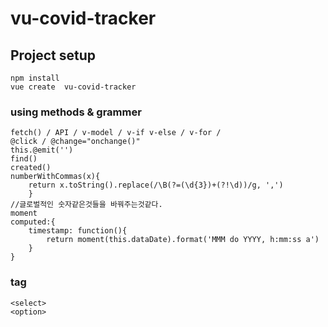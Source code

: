 # vu-covid-tracker

## Project setup
```
npm install
vue create  vu-covid-tracker
```

### using methods & grammer
```
fetch() / API / v-model / v-if v-else / v-for / 
@click / @change="onchange()"
this.@emit('')
find()
created()
numberWithCommas(x){
    return x.toString().replace(/\B(?=(\d{3})+(?!\d))/g, ',')
    }
//글로벌적인 숫자같은것들을 바꿔주는것같다.
moment
computed:{
    timestamp: function(){
        return moment(this.dataDate).format('MMM do YYYY, h:mm:ss a')
    }
}

```

### tag
```
<select>
<option>

```